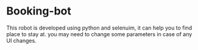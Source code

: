 # Booking-bot

This robot is developed using python and selenuim, it can help you to find place to stay at. you may need to change some parameters in case of any UI changes.
